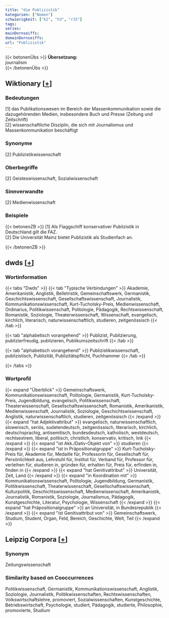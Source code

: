 ```yaml
---
title: "die Publizistik"
kategorien: ["Nomen"]
schwierigkeit: ["k2", "h3", "r15"]
tags:
series:
mainDornseiffs:
domainDornseiffs:
url: "Publizistik"
---
```


{{< betonenÜbs >}}
**Übersetzung:**  
journalism  
{{< /betonenÜbs >}}

## Wiktionary [[+](https://de.wiktionary.org/wiki/Publizistik)]

### Bedeutungen
[1] das Publikationswesen im Bereich der Massenkommunikation sowie die dazugehörenden Medien, insbesondere Buch und Presse (Zeitung und Zeitschrift)  
[2] wissenschaftliche Disziplin, die sich mit Journalismus und Massenkommunikation beschäftigt  

### Synonyme
[2] Publizistikwissenschaft  

### Oberbegriffe
[2] Geisteswissenschaft, Sozialwissenschaft  

### Sinnverwandte
[2] Medienwissenschaft  

### Beispiele
{{< betonenZB >}}
[1] Als Flaggschiff konservativer Publizistik in Deutschland gilt die FAZ.  
[2] Die Universität Mainz bietet Publizistik als Studienfach an.  

{{< /betonenZB >}}


## dwds [[+](https://www.dwds.de/wb/Publizistik)]

### Wortinformation
{{< tabs "Dwds" >}}
{{< tab "Typische Verbindungen" >}}
Akademie, Amerikanistik, Anglistik, Belletristik, Gemeinschaftswerk, Germanistik, Geschichtswissenschaft, Gesellschaftswissenschaft, Journalistik, Kommunikationswissenschaft, Kurt-Tucholsky-Preis, Medienwissenschaft, Ordinarius, Politikwissenschaft, Politologie, Pädagogik, Rechtswissenschaft, Romanistik, Soziologie, Theaterwissenschaft, Wissenschaft, evangelisch, kirchlich, literarisch, naturwissenschaftlich, studieren, zeitgenössisch
{{< /tab >}}

{{< tab "alphabetisch vorangehend" >}}
Publizist, Publizierung, publizierfreudig, publizieren, Publikumszeitschrift
{{< /tab >}}

{{< tab "alphabetisch vorangehend" >}}
Publizistikwissenschaft, publizistisch, Publizität, Publizitätspflicht, Puchhammer
{{< /tab >}}

{{< /tabs >}}

### Wortprofil
{{< expand "Überblick" >}} Gemeinschaftswerk, Kommunikationswissenschaft, Politologie, Germanistik, Kurt-Tucholsky-Preis, Jugendbildung, evangelisch, Politikwissenschaft, Theaterwissenschaft, Gesellschaftswissenschaft, Romanistik, Amerikanistik, Medienwissenschaft, Journalistik, Soziologie, Geschichtswissenschaft, Anglistik, naturwissenschaftlich, studieren, zeitgenössisch {{< /expand >}}
{{< expand "hat Adjektivattribut" >}} evangelisch, naturwissenschaftlich, slowenisch, seriös, sudetendeutsch, zeitgenössisch, literarisch, kirchlich, deutschsprachig, antisemitisch, bundesdeutsch, katholisch, westdeutsch, rechtsextrem, liberal, politisch, christlich, konservativ, kritisch, link {{< /expand >}}
{{< expand "ist Akk./Dativ-Objekt von" >}} studieren {{< /expand >}}
{{< expand "ist in Präpositionalgruppe" >}} Kurt-Tucholsky-Preis für, Akademie für, Medaille für, Professorin für, Gesellschaft für, Persönlichkeit aus, Lehrstuhl für, Institut für, Verband für, Professor für, verleihen für, studieren in, gründen für, erhalten für, Preis für, erfinden in, finden in {{< /expand >}}
{{< expand "hat Genitivattribut" >}} Universität, Zeit, Land {{< /expand >}}
{{< expand "in Koordination mit" >}} Kommunikationswissenschaft, Politologie, Jugendbildung, Germanistik, Politikwissenschaft, Theaterwissenschaft, Gesellschaftswissenschaft, Kulturpolitik, Geschichtswissenschaft, Medienwissenschaft, Amerikanistik, Journalistik, Romanistik, Soziologie, Journalismus, Pädagogik, Kunstgeschichte, Literatur, Psychologie, Wissenschaft {{< /expand >}}
{{< expand "hat Präpositionalgruppe" >}} an Universität, in Bundesrepublik {{< /expand >}}
{{< expand "ist Genitivattribut von" >}} Gemeinschaftswerk, Studium, Student, Organ, Feld, Bereich, Geschichte, Welt, Teil {{< /expand >}}

## Leipzig Corpora [[+](https://corpora.uni-leipzig.de/en/res?word=Publizistik&corpusId=deu_newscrawl-public_2018)]


### Synonym
Zeitungswissenschaft


### Similarity based on Cooccurrences
Politikwissenschaft, Germanistik, Kommunikationswissenschaft, Anglistik, Soziologie, Journalistik, Politikwissenschaften, Rechtswissenschaften, Volkswirtschaftslehre, promoviert, Sozialwissenschaften, Kunstgeschichte, Betriebswirtschaft, Psychologie, studiert, Pädagogik, studierte, Philosophie, promovierte, Studium

